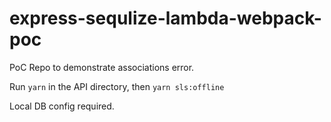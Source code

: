 # express-sequlize-lambda-webpack-poc
PoC Repo to demonstrate associations error.


Run `yarn` in the API directory, then `yarn sls:offline`

Local DB config required.